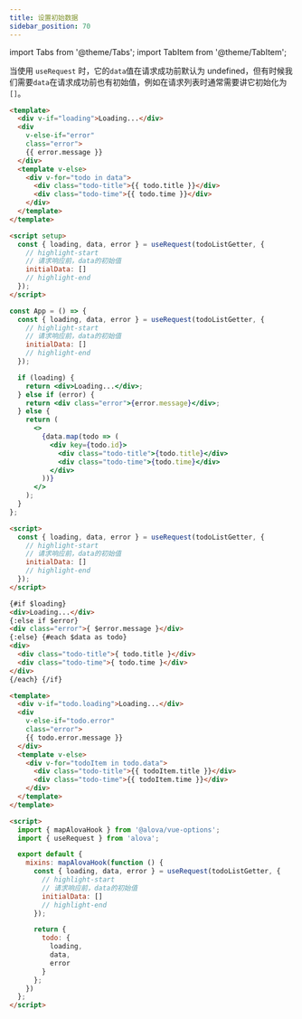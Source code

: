 ```yaml
---
title: 设置初始数据
sidebar_position: 70
---
```


import Tabs from '@theme/Tabs';
import TabItem from '@theme/TabItem';

当使用 `useRequest` 时，它的`data`值在请求成功前默认为 undefined，但有时候我们需要`data`在请求成功前也有初始值，例如在请求列表时通常需要讲它初始化为`[]`。

<Tabs groupId="framework">
<TabItem value="1" label="vue composition">

```html
<template>
  <div v-if="loading">Loading...</div>
  <div
    v-else-if="error"
    class="error">
    {{ error.message }}
  </div>
  <template v-else>
    <div v-for="todo in data">
      <div class="todo-title">{{ todo.title }}</div>
      <div class="todo-time">{{ todo.time }}</div>
    </div>
  </template>
</template>

<script setup>
  const { loading, data, error } = useRequest(todoListGetter, {
    // highlight-start
    // 请求响应前，data的初始值
    initialData: []
    // highlight-end
  });
</script>
```

</TabItem>
<TabItem value="2" label="react">

```jsx
const App = () => {
  const { loading, data, error } = useRequest(todoListGetter, {
    // highlight-start
    // 请求响应前，data的初始值
    initialData: []
    // highlight-end
  });

  if (loading) {
    return <div>Loading...</div>;
  } else if (error) {
    return <div class="error">{error.message}</div>;
  } else {
    return (
      <>
        {data.map(todo => (
          <div key={todo.id}>
            <div class="todo-title">{todo.title}</div>
            <div class="todo-time">{todo.time}</div>
          </div>
        ))}
      </>
    );
  }
};
```

</TabItem>
<TabItem value="3" label="svelte">

```html
<script>
  const { loading, data, error } = useRequest(todoListGetter, {
    // highlight-start
    // 请求响应前，data的初始值
    initialData: []
    // highlight-end
  });
</script>

{#if $loading}
<div>Loading...</div>
{:else if $error}
<div class="error">{ $error.message }</div>
{:else} {#each $data as todo}
<div>
  <div class="todo-title">{ todo.title }</div>
  <div class="todo-time">{ todo.time }</div>
</div>
{/each} {/if}
```

</TabItem>
<TabItem value="4" label="vue options">

```html
<template>
  <div v-if="todo.loading">Loading...</div>
  <div
    v-else-if="todo.error"
    class="error">
    {{ todo.error.message }}
  </div>
  <template v-else>
    <div v-for="todoItem in todo.data">
      <div class="todo-title">{{ todoItem.title }}</div>
      <div class="todo-time">{{ todoItem.time }}</div>
    </div>
  </template>
</template>

<script>
  import { mapAlovaHook } from '@alova/vue-options';
  import { useRequest } from 'alova';

  export default {
    mixins: mapAlovaHook(function () {
      const { loading, data, error } = useRequest(todoListGetter, {
        // highlight-start
        // 请求响应前，data的初始值
        initialData: []
        // highlight-end
      });

      return {
        todo: {
          loading,
          data,
          error
        }
      };
    })
  };
</script>
```

</TabItem>
</Tabs>

